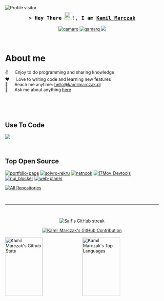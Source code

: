 <a href="https://komarev.com/ghpvc/?username=qamarq">
  <img align="left" src="https://komarev.com/ghpvc/?username=qamarq&label=Visitors&color=0e75b6&style=flat" alt="Profile visitor" />
</a>


<!--[![wakatime](https://wakatime.com/badge/user/7e4fd86f-39e8-456e-a8b1-a2a9c20021e4.svg)](https://wakatime.com/@7e4fd86f-39e8-456e-a8b1-a2a9c20021e4)-->

<!-- Intro  -->
<h3 align="center">
        <samp>&gt; Hey There <img src="https://media.giphy.com/media/hvRJCLFzcasrR4ia7z/giphy.gif" width="25px"/>!, I am
                <b><a target="_blank" href="https://kamilmarczak.pl">Kamil Marczak</a></b>
        </samp>
</h3>

<p align="center">
 <a href="https://kamilmarczak.pl" target="blank">
  <img src="https://img.shields.io/badge/Website-DC143C?style=for-the-badge&logo=medium&logoColor=white" alt="qamarq" />
 </a>
 <a href="https://www.linkedin.com/in/kamilmarczak/" target="_blank">
  <img src="https://img.shields.io/badge/LinkedIn-0077B5?style=for-the-badge&logo=linkedin&logoColor=white" alt="qamarq"/>
 </a>
 <a href="https://x.com/qamarq_" target="_blank">
  <img src="https://img.shields.io/badge/Twitter-000000?style=for-the-badge&logo=x&logoColor=white" />
 </a>
</p>
<br />

<!-- About Section -->
 # About me
 
<p>
 ✌️ &emsp; Enjoy to do programming and sharing knowledge <br/>
 ❤️ &emsp; Love to writing code and learning new features<br/>
 📧 &emsp; Reach me anytime: <a href="mailto:hello@kamilmarczak.pl">hello@kamilmarczak.pl</a><br/>
 💬 &emsp; Ask me about anything <a href="https://github.com/qamarq/qamarq/issues">here</a>

</p>

<br/>
<br/>
<br/>

## Use To Code
<p align="left">
  <a href="https://skillicons.dev">
    <img src="https://skillicons.dev/icons?i=react,nextjs,typescript,javascript,python,adonis,nodejs,tailwind,html,pr,git,github,mongodb,postgresql,lua,vscode,vercel,vite,unreal,tensorflow,threejs,prisma,postman,kotlin,java,graphql,firebase,electron,androidstudio,cloudflare" />
  </a>
</p>

<br/>

## Top Open Source
[![portfolio-page](https://github-readme-stats.vercel.app/api/pin/?username=qamarq&repo=portfolio-page&border_color=f43f5e&bg_color=4c051940&title_color=C9D1D9&text_color=8B949E&icon_color=f43f5e)](https://github.com/qamarq/portfolio-page) 
[![solvro-rekru](https://github-readme-stats.vercel.app/api/pin/?username=qamarq&repo=solvro-rekru&border_color=2563eb&bg_color=17255440&title_color=C9D1D9&text_color=8B949E&icon_color=2563eb)](https://github.com/qamarq/solvro-rekru)
[![netnook](https://github-readme-stats.vercel.app/api/pin/?username=qamarq&repo=netnook&border_color=e2e8f0&bg_color=02061740&title_color=C9D1D9&text_color=8B949E&icon_color=e2e8f0)](https://github.com/qamarq/netnook)
[![17Mov_Devtools](https://github-readme-stats.vercel.app/api/pin/?username=qamarq&repo=17mov_DevTool&border_color=db2777&bg_color=50072440&title_color=C9D1D9&text_color=8B949E&icon_color=db2777)](https://github.com/qamarq/17mov_DevTool)
[![nui_blocker](https://github-readme-stats.vercel.app/api/pin/?username=qamarq&repo=nui_blocker&border_color=0f73ff&bg_color=17255440&title_color=C9D1D9&text_color=8B949E&icon_color=0f73ff)](https://github.com/qamarq/nui_blocker)
[![web-planer](https://github-readme-stats.vercel.app/api/pin/?username=Solvro&repo=web-planer&border_color=8b5cf6&bg_color=2e106540&title_color=C9D1D9&text_color=8B949E&icon_color=8b5cf6)](https://github.com/Solvro/web-planer)

<p align="left">
  <a href="https://github.com/qamarq?tab=repositories" target="_blank"><img alt="All Repositories" title="All Repositories" src="https://img.shields.io/badge/-All%20Repos-2962FF?style=for-the-badge&logo=koding&logoColor=white"/></a>
</p>

<br/>
<hr/>
<br/>

<p align="center">
  <a href="https://github.com/qamarq">
    <img src="https://streak-stats.demolab.com/?user=qamarq&theme=radical" alt="Saif's GitHub streak"/>
  </a>
</p>

<p align="center">
  <a href="https://github.com/qamarq">
    <img src="https://github-profile-summary-cards.vercel.app/api/cards/profile-details?username=qamarq&theme=radical" alt="Kamil Marczak's GitHub Contribution"/>
  </a>
</p>

<a> 
    <a href="https://github.com/qamarq"><img alt="Kamil Marczak's Github Stats" src="https://denvercoder1-github-readme-stats.vercel.app/api?username=qamarq&show_icons=true&count_private=true&theme=react&border_color=ff127950&bg_color=0D1117&title_color=F85D7F&icon_color=F8D866" height="192px" width="49.5%"/></a>
  <a href="https://github.com/qamarq"><img alt="Kamil Marczak's Top Languages" src="https://denvercoder1-github-readme-stats.vercel.app/api/top-langs/?username=qamarq&langs_count=8&layout=compact&theme=react&border_color=ff127950&bg_color=0D1117&title_color=F85D7F&icon_color=F8D866" height="192px" width="49.5%"/></a>
  <br/>
</a>


<!-- ![Kamil Marczak's Graph](https://github-readme-activity-graph.vercel.app/graph?username=qamarq&custom_title=Kamil%20Marczak's%20GitHub%20Activity%20Graph&bg_color=0D1117&color=ff127950&line=ff127950&point=ff127950&area_color=FFFFFF&title_color=FFFFFF&area=true) -->
